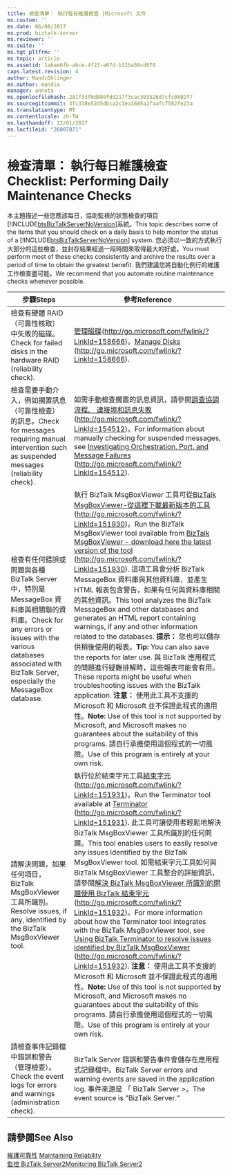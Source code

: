 ```yaml
---
title: 檢查清單： 執行每日維護檢查 |Microsoft 文件
ms.custom: ''
ms.date: 06/08/2017
ms.prod: biztalk-server
ms.reviewer: ''
ms.suite: ''
ms.tgt_pltfrm: ''
ms.topic: article
ms.assetid: 1abae6fb-abce-4f23-a07d-b32ba58cd070
caps.latest.revision: 4
author: MandiOhlinger
ms.author: mandia
manager: anneta
ms.openlocfilehash: 281f33f0d880fdd217f3cac303526d7cfc0802f7
ms.sourcegitcommit: 3fc338e52d5dbca2c3ea1685a2faafc7582fe23a
ms.translationtype: MT
ms.contentlocale: zh-TW
ms.lasthandoff: 12/01/2017
ms.locfileid: "26007871"
---
```

# <a name="checklist-performing-daily-maintenance-checks"></a><span data-ttu-id="1771e-102">檢查清單： 執行每日維護檢查</span><span class="sxs-lookup"><span data-stu-id="1771e-102">Checklist: Performing Daily Maintenance Checks</span></span>
<span data-ttu-id="1771e-103">本主題描述一些您應該每日，協助監視的狀態檢查的項目[!INCLUDE[btsBizTalkServerNoVersion](../includes/btsbiztalkservernoversion-md.md)]系統。</span><span class="sxs-lookup"><span data-stu-id="1771e-103">This topic describes some of the items that you should check on a daily basis to help monitor the status of a [!INCLUDE[btsBizTalkServerNoVersion](../includes/btsbiztalkservernoversion-md.md)] system.</span></span> <span data-ttu-id="1771e-104">您必須以一致的方式執行大部分的這些檢查，並封存結果經過一段時間來取得最大的好處。</span><span class="sxs-lookup"><span data-stu-id="1771e-104">You must perform most of these checks consistently and archive the results over a period of time to obtain the greatest benefit.</span></span> <span data-ttu-id="1771e-105">我們建議您將自動化例行的維護工作檢查盡可能。</span><span class="sxs-lookup"><span data-stu-id="1771e-105">We recommend that you automate routine maintenance checks whenever possible.</span></span>  
  
|<span data-ttu-id="1771e-106">步驟</span><span class="sxs-lookup"><span data-stu-id="1771e-106">Steps</span></span>|<span data-ttu-id="1771e-107">參考</span><span class="sxs-lookup"><span data-stu-id="1771e-107">Reference</span></span>|  
|-----------|---------------|  
|<span data-ttu-id="1771e-108">檢查有硬體 RAID （可靠性核取） 中失敗的磁碟。</span><span class="sxs-lookup"><span data-stu-id="1771e-108">Check for failed disks in the hardware RAID (reliability check).</span></span>|<span data-ttu-id="1771e-109">[管理磁碟](http://go.microsoft.com/fwlink/?LinkId=158666)(http://go.microsoft.com/fwlink/?LinkId=158666)。</span><span class="sxs-lookup"><span data-stu-id="1771e-109">[Manage Disks](http://go.microsoft.com/fwlink/?LinkId=158666) (http://go.microsoft.com/fwlink/?LinkId=158666).</span></span>|  
|<span data-ttu-id="1771e-110">檢查需要手動介入，例如擱置訊息 （可靠性檢查） 的訊息。</span><span class="sxs-lookup"><span data-stu-id="1771e-110">Check for messages requiring manual intervention such as suspended messages (reliability check).</span></span>|<span data-ttu-id="1771e-111">如需手動檢查擱置的訊息資訊，請參閱[調查協調流程、 連接埠和訊息失敗](http://go.microsoft.com/fwlink/?LinkId=154512)(http://go.microsoft.com/fwlink/?LinkId=154512)。</span><span class="sxs-lookup"><span data-stu-id="1771e-111">For information about manually checking for suspended messages, see [Investigating Orchestration, Port, and Message Failures](http://go.microsoft.com/fwlink/?LinkId=154512) (http://go.microsoft.com/fwlink/?LinkId=154512).</span></span>|  
|<span data-ttu-id="1771e-112">檢查有任何錯誤或問題與各種 BizTalk Server 中，特別是 MessageBox 資料庫與相關聯的資料庫。</span><span class="sxs-lookup"><span data-stu-id="1771e-112">Check for any errors or issues with the various databases associated with BizTalk Server, especially the MessageBox database.</span></span>|<span data-ttu-id="1771e-113">執行 BizTalk MsgBoxViewer 工具可從[BizTalk MsgBoxViewer-從這裡下載最新版本的工具](http://go.microsoft.com/fwlink/?LinkId=151930)(http://go.microsoft.com/fwlink/?LinkId=151930)。</span><span class="sxs-lookup"><span data-stu-id="1771e-113">Run the BizTalk MsgBoxViewer tool available from [BizTalk MsgBoxViewer - download here the latest version of the tool](http://go.microsoft.com/fwlink/?LinkId=151930) (http://go.microsoft.com/fwlink/?LinkId=151930).</span></span> <span data-ttu-id="1771e-114">這項工具會分析 BizTalk MessageBox 資料庫與其他資料庫，並產生 HTML 報表包含警告，如果有任何與資料庫相關的其他資訊。</span><span class="sxs-lookup"><span data-stu-id="1771e-114">This tool analyzes the BizTalk MessageBox and other databases and generates an HTML report containing warnings, if any and other information related to the databases.</span></span> <span data-ttu-id="1771e-115">**提示：** 您也可以儲存供稍後使用的報表。</span><span class="sxs-lookup"><span data-stu-id="1771e-115">**Tip:**  You can also save the reports for later use.</span></span> <span data-ttu-id="1771e-116">與 BizTalk 應用程式的問題進行疑難排解時，這些報表可能會有用。</span><span class="sxs-lookup"><span data-stu-id="1771e-116">These reports might be useful when troubleshooting issues with the BizTalk application.</span></span> <span data-ttu-id="1771e-117">**注意：** 使用此工具不支援的 Microsoft 和 Microsoft 並不保證此程式的適用性。</span><span class="sxs-lookup"><span data-stu-id="1771e-117">**Note:**  Use of this tool is not supported by Microsoft, and Microsoft makes no guarantees about the suitability of this programs.</span></span> <span data-ttu-id="1771e-118">請自行承擔使用這個程式的一切風險。</span><span class="sxs-lookup"><span data-stu-id="1771e-118">Use of this program is entirely at your own risk.</span></span>|  
|<span data-ttu-id="1771e-119">請解決問題，如果任何項目，BizTalk MsgBoxViewer 工具所識別。</span><span class="sxs-lookup"><span data-stu-id="1771e-119">Resolve issues, if any, identified by the BizTalk MsgBoxViewer tool.</span></span>|<span data-ttu-id="1771e-120">執行位於結束字元工具[結束字元](http://go.microsoft.com/fwlink/?LinkId=151931)(http://go.microsoft.com/fwlink/?LinkId=151931)。</span><span class="sxs-lookup"><span data-stu-id="1771e-120">Run the Terminator tool available at [Terminator](http://go.microsoft.com/fwlink/?LinkId=151931) (http://go.microsoft.com/fwlink/?LinkId=151931).</span></span> <span data-ttu-id="1771e-121">此工具可讓使用者輕鬆地解決 BizTalk MsgBoxViewer 工具所識別的任何問題。</span><span class="sxs-lookup"><span data-stu-id="1771e-121">This tool enables users to easily resolve any issues identified by the BizTalk MsgBoxViewer tool.</span></span> <span data-ttu-id="1771e-122">如需結束字元工具如何與 BizTalk MsgBoxViewer 工具整合的詳細資訊，請參閱[解決 BizTalk MsgBoxViewer 所識別的問題使用 BizTalk 結束字元](http://go.microsoft.com/fwlink/?LinkId=151932)(http://go.microsoft.com/fwlink/?LinkId=151932)。</span><span class="sxs-lookup"><span data-stu-id="1771e-122">For more information about how the Terminator tool integrates with the BizTalk MsgBoxViewer tool, see [Using BizTalk Terminator to resolve issues identified by BizTalk MsgBoxViewer](http://go.microsoft.com/fwlink/?LinkId=151932) (http://go.microsoft.com/fwlink/?LinkId=151932).</span></span> <span data-ttu-id="1771e-123">**注意：** 使用此工具不支援的 Microsoft 和 Microsoft 並不保證此程式的適用性。</span><span class="sxs-lookup"><span data-stu-id="1771e-123">**Note:**  Use of this tool is not supported by Microsoft, and Microsoft makes no guarantees about the suitability of this programs.</span></span> <span data-ttu-id="1771e-124">請自行承擔使用這個程式的一切風險。</span><span class="sxs-lookup"><span data-stu-id="1771e-124">Use of this program is entirely at your own risk.</span></span>|  
|<span data-ttu-id="1771e-125">請檢查事件記錄檔中錯誤和警告 （管理檢查）。</span><span class="sxs-lookup"><span data-stu-id="1771e-125">Check the event logs for errors and warnings (administration check).</span></span>|<span data-ttu-id="1771e-126">BizTalk Server 錯誤和警告事件會儲存在應用程式記錄檔中。</span><span class="sxs-lookup"><span data-stu-id="1771e-126">BizTalk Server errors and warning events are saved in the application log.</span></span> <span data-ttu-id="1771e-127">事件來源是 「 BizTalk Server >。</span><span class="sxs-lookup"><span data-stu-id="1771e-127">The event source is "BizTalk Server."</span></span>|  
  
## <a name="see-also"></a><span data-ttu-id="1771e-128">請參閱</span><span class="sxs-lookup"><span data-stu-id="1771e-128">See Also</span></span>  
 <span data-ttu-id="1771e-129">[維護可靠性](../technical-guides/maintaining-reliability.md) </span><span class="sxs-lookup"><span data-stu-id="1771e-129">[Maintaining Reliability](../technical-guides/maintaining-reliability.md) </span></span>  
 [<span data-ttu-id="1771e-130">監控 BizTalk Server2</span><span class="sxs-lookup"><span data-stu-id="1771e-130">Monitoring BizTalk Server2</span></span>](../technical-guides/monitoring-biztalk-server2.md)